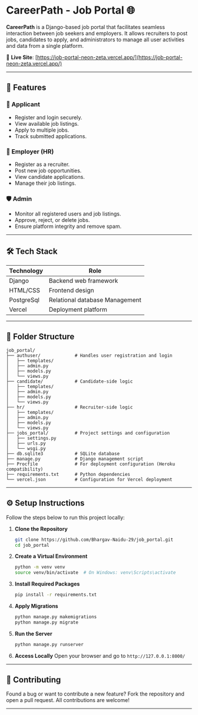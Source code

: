 # CareerPath - Job Portal 🌐

**CareerPath** is a Django-based job portal that facilitates seamless interaction between job seekers and employers. It allows recruiters to post jobs, candidates to apply, and administrators to manage all user activities and data from a single platform.

🔗 **Live Site**: [https://job-portal-neon-zeta.vercel.app/](https://job-portal-neon-zeta.vercel.app/)

___


## 🚀 Features

### 👤 Applicant
- Register and login securely.
- View available job listings.
- Apply to multiple jobs.
- Track submitted applications.

### 👔 Employer (HR)
- Register as a recruiter.
- Post new job opportunities.
- View candidate applications.
- Manage their job listings.

### 🛡️ Admin
- Monitor all registered users and job listings.
- Approve, reject, or delete jobs.
- Ensure platform integrity and remove spam.

---

## 🛠️ Tech Stack

| Technology | Role                        |
|------------|-----------------------------|
| Django     | Backend web framework       |
| HTML/CSS   | Frontend design             |
| PostgreSql     | Relational database Management |
| Vercel     | Deployment platform         |

---

## 📁 Folder Structure

```
job_portal/
├── authuser/             # Handles user registration and login
│   ├── templates/
│   ├── admin.py
│   ├── models.py
│   └── views.py
├── candidate/            # Candidate-side logic
│   ├── templates/
│   ├── admin.py
│   ├── models.py
│   └── views.py
├── hr/                   # Recruiter-side logic
│   ├── templates/
│   ├── admin.py
│   ├── models.py
│   └── views.py
├── jobs_portal/          # Project settings and configuration
│   ├── settings.py
│   ├── urls.py
│   └── wsgi.py
├── db.sqlite3            # SQLite database
├── manage.py             # Django management script
├── Procfile              # For deployment configuration (Heroku compatibility)
├── requirements.txt      # Python dependencies
└── vercel.json           # Configuration for Vercel deployment
```

---

## ⚙️ Setup Instructions

Follow the steps below to run this project locally:

1. **Clone the Repository**
   ```bash
   git clone https://github.com/Bhargav-Naidu-29/job_portal.git
   cd job_portal
   ```

2. **Create a Virtual Environment**
   ```bash
   python -m venv venv
   source venv/bin/activate  # On Windows: venv\Scripts\activate
   ```

3. **Install Required Packages**
   ```bash
   pip install -r requirements.txt
   ```

4. **Apply Migrations**
   ```bash
   python manage.py makemigrations
   python manage.py migrate
   ```

5. **Run the Server**
   ```bash
   python manage.py runserver
   ```

6. **Access Locally**
   Open your browser and go to `http://127.0.0.1:8000/`


---

## 🤝 Contributing

Found a bug or want to contribute a new feature? Fork the repository and open a pull request. All contributions are welcome!

---
